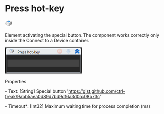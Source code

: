# Press hot-key

![](<../../../.gitbook/assets/0 (127).png>)

Element activating the special button. The component works correctly only inside the Connect to a Device container.

![](<../../../.gitbook/assets/1 (117).png>)

Properties

&#x20;\- Text: \[String] Special button 'https://gist.github.com/ctrl-freak/9abb5aea0d89d7bd9df6a3d0ac08b73c'

&#x20;\- Timeout\*: \[Int32] Maximum waiting time for process completion (ms)
